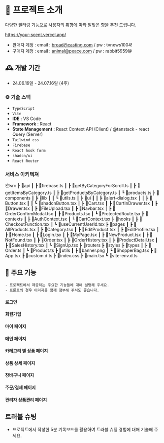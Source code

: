 # 🌷 프로젝트 소개

다양한 필터링 기능으로 사용자의 취향에 따라 알맞은 향을 추천 드립니다.

https://your-scent.vercel.app/

- 판매자 계정 : email : broad@casting.com / pw : tvnews1004!
- 구매자 계정 : email : animal@peace.com / pw : rabbit5959@
  <br>

## 🕰️ 개발 기간

- 24.06.19일 - 24.07.16일 (4주)

### ⚙️ 기술 스택

- `TypeScript`
- `Vite`
- **IDE** : VS Code
- **Framework** : React
- **State Management** : React Context API (Client) / @tanstack - react Query (Server)
- `Tailwind css`
- `Firebase`
- `React hook form`
- `shadcn/ui`
- `React Router`

### 서비스 아키텍쳐

📦src
┣ 📂api
┃ ┣ 📜firebase.ts
┃ ┣ 📜getByCategoryForScroll.ts
┃ ┣ 📜getItemsByCategory.ts
┃ ┣ 📜getProductsByCategory.ts
┃ ┗ 📜products.ts
┣ 📂components
┃ ┣ 📂lib
┃ ┃ ┗ 📜utils.ts
┃ ┣ 📂ui
┃ ┃ ┣ 📜alert-dialog.tsx
┃ ┃ ┣ 📜Button.tsx
┃ ┃ ┗ 📜shadcnButton.tsx
┃ ┣ 📜Cart.tsx
┃ ┣ 📜CartInDrawer.tsx
┃ ┣ 📜Drawer.tsx
┃ ┣ 📜FileUpload.tsx
┃ ┣ 📜Navbar.tsx
┃ ┣ 📜OrderConfirmModal.tsx
┃ ┣ 📜Products.tsx
┃ ┗ 📜ProtectedRoute.tsx
┣ 📂contexts
┃ ┣ 📜AuthContext.tsx
┃ ┗ 📜CartContext.tsx
┣ 📂hooks
┃ ┣ 📜CheckoutFunction.tsx
┃ ┗ 📜useCurrentUserId.tsx
┣ 📂pages
┃ ┣ 📜AllProducts.tsx
┃ ┣ 📜Category.tsx
┃ ┣ 📜EditProduct.tsx
┃ ┣ 📜EditProfile.tsx
┃ ┣ 📜Home.tsx
┃ ┣ 📜Login.tsx
┃ ┣ 📜MyPage.tsx
┃ ┣ 📜NewProduct.tsx
┃ ┣ 📜NotFound.tsx
┃ ┣ 📜Order.tsx
┃ ┣ 📜OrderHistory.tsx
┃ ┣ 📜ProductDetail.tsx
┃ ┣ 📜SalesHistory.tsx
┃ ┗ 📜SignUp.tsx
┣ 📂routers
┣ 📂styles
┣ 📂types
┃ ┣ 📜Order.ts
┃ ┗ 📜Product.ts
┣ 📂utils
┃ ┣ 📜banner.png
┃ ┗ 📜ShopperBag.tsx
┣ 📜App.tsx
┣ 📜custom.d.ts
┣ 📜index.css
┣ 📜main.tsx
┗ 📜vite-env.d.ts

## 📌 주요 기능

    - 프로젝트에서 제공하는 주요한 기능들에 대해 설명해 주세요.
    - 프론트의 경우 이미지를 함께 첨부해 주셔도 좋습니다.

#### 로그인

#### 회원가입

#### 마이 페이지

#### 메인 페이지

#### 카테고리 별 상품 페이지

#### 상품 상세 페이지

#### 장바구니 페이지

#### 주문/결제 페이지

#### 관리자 상품관리 페이지

## 트러블 슈팅

- 프로젝트에서 작성한 5분 기록보드를 활용하여 트러블 슈팅 경험에 대해 기술해 주세요.
